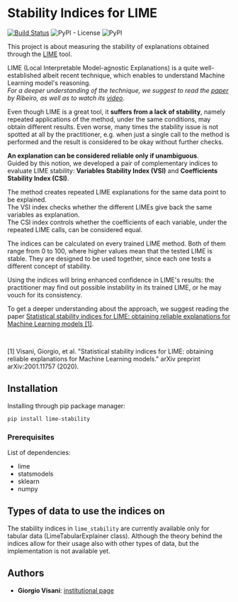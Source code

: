 # Stability Indices for LIME

[![Build Status](https://travis-ci.org/giorgiovisani/lime_stability.svg?branch=master)](https://travis-ci.org/giorgiovisani/lime_stability?style=plastic)
![PyPI - License](https://img.shields.io/pypi/l/lime_stability?style=plastic)
![PyPI](https://img.shields.io/pypi/v/lime_stability?style=plastic)

This project is about measuring the stability of explanations obtained through the [LIME](https://github.com/marcotcr/lime) tool.

LIME (Local Interpretable Model-agnostic Explanations) is a quite well-established albeit recent technique, which enables to understand Machine Learning model's reasoning.  
*For a deeper understanding of the technique, we suggest to read the [paper]() by Ribeiro, as well as to watch its [video](https://www.youtube.com/watch?v=hUnRCxnydCc)*.

Even though LIME is a great tool, it **suffers from a lack of stability**, namely repeated applications of the method, under the same conditions, may obtain different results.
Even worse, many times the stability issue is not spotted at all by the practitioner, e.g. when just a single call to the method is performed and the result is considered to be okay without further checks.

**An explanation can be considered reliable only if unambiguous**.  
Guided by this notion, we developed a pair of complementary indices to evaluate LIME stability: **Variables Stability Index (VSI)** and **Coefficients Stability Index (CSI)**.  

The method creates repeated LIME explanations for the same data point to be explained.  
The VSI index checks whether the different LIMEs give back the same variables as explanation.  
The CSI index controls whether the coefficients of each variable, under the repeated LIME calls, can be considered equal.

The indices can be calculated on every trained LIME method. Both of them range from 0 to 100, where higher values mean that the tested LIME is stable. They are designed to be used together, since each one tests a different concept of stability.

Using the indices will bring enhanced confidence in LIME's results: the practitioner may find out possible instability in its trained LIME, or he may vouch for its consistency.

To get a deeper understanding about the approach, we suggest reading the paper [Statistical stability indices for LIME: obtaining reliable explanations
for Machine Learning models [1]](https://arxiv.org/pdf/2001.11757.pdf).

&nbsp;

[1] Visani, Giorgio, et al. "Statistical stability indices for LIME: obtaining reliable explanations for Machine Learning models." arXiv preprint arXiv:2001.11757 (2020).

## Installation

Installing through pip package manager:

```bash
pip install lime-stability
```

### Prerequisites
List of dependencies:  

* lime
* statsmodels
* sklearn
* numpy

## Types of data to use the indices on

The stability indices in `lime_stability` are currently available only for tabular data (LimeTabularExplainer class). Although the theory behind the indices allow for their usage also with other types of data, but the implementation is not available yet.

## Authors

* **Giorgio Visani**: [institutional page](https://www.unibo.it/sitoweb/giorgio.visani2/en)




